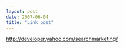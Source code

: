 ```yaml
---
layout: post
date: 2007-06-04
title: "Link post"
---
```

<http://developer.yahoo.com/searchmarketing/>

